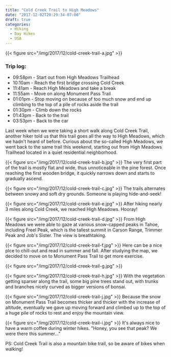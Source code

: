 ```yaml
---
title: "Cold Creek Trail to High Meadows"
date: "2017-12-02T20:29:34-07:00"
draft: true
categories:
  - Hiking
  - Day Hikes
  - USA
---
```


{{< figure src="/img/2017/12/cold-creek-trail-a.jpg" >}}

### Trip log:
* 09:58pm - Start out from High Meadows Trailhead
* 10:10am - Reach the first bridge crossing Cold Creek
* 11:41am - Reach High Meadows and take a break
* 11:55am - Move on along Monument Pass Trail
* 01:01pm - Stop moving on because of too much snow and end up climbing to the top of a pile of rocks aside the trail
* 01:30pm - Climb down the rocks
* 01:43pm - Back to the trail
* 03:53pm - Back to the car

<!--more-->

Last week when we were taking a short walk along Cold Creek Trail, another hiker told us that this trail goes all the way to High Meadows, which we hadn't heard of before. Curious about the so-called High Meadows, we went back to the same trail this weekend, starting out from High Meadows Trailhead located in a quiet residential neighborhood.

{{< figure src="/img/2017/12/cold-creek-trail-b.jpg" >}}
The very first part of the trail is mostly flat and wide, thus unnoticeable in the pine forest. Once reaching the first wooden bridge, it quickly narrows down and starts to gradually ascend.

{{< figure src="/img/2017/12/cold-creek-trail-c.jpg" >}}
The trails alternates between snowy and soft dry grounds. Someone is playing hide-and-seek!

{{< figure src="/img/2017/12/cold-creek-trail-e.jpg" >}}
After hiking nearly 3 miles along Cold Creek, we reached High Meadows. Hooray!

{{< figure src="/img/2017/12/cold-creek-trail-d.jpg" >}}
From High Meadows we were able to gaze at various snow-capped peaks in Tahoe, including Freel Peak, which is the tallest summit in Carson Range, Trimmer Peak and Job's Sister. The view is breathtaking.

{{< figure src="/img/2017/12/cold-creek-trail-f.jpg" >}}
Here can be a nice plce to chill-out and read in summer and fall.  After studying the map, we decided to move on to Monument Pass Trail to get more exercise.

{{< figure src="/img/2017/12/cold-creek-trail-g.jpg" >}}

{{< figure src="/img/2017/12/cold-creek-trail-h.jpg" >}}
With the vegetation getting sparser along the trail, some big pine trees stand out, with trunks and branches nicely curved as bigger versions of bonsai.

{{< figure src="/img/2017/12/cold-creek-trail-j.jpg" >}}
Because the snow on Monument Pass Trail becomes thicker and thicker with the increase of altitude, eventually we gave up moving forward and climbed up to the top of a huge pile of rocks to rest and enjoy the mountain view.

{{< figure src="/img/2017/12/cold-creek-trail-i.jpg" >}}
It's always nice to have a warm coffee during winter hikes. "Honey, you see that peak? We were there this summer..."

PS: Cold Creek Trail is also a mountain bike trail, so be aware of bikes when walking!
